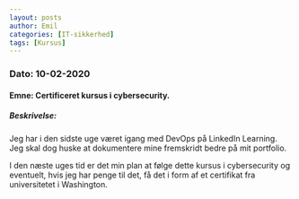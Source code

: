 ```yaml
---
layout: posts
author: Emil
categories: [IT-sikkerhed]
tags: [Kursus]
---
```

<h3>Dato: 10-02-2020</h3>

<h4>Emne: Certificeret kursus i cybersecurity.</h4>

<h5>Beskrivelse:</h5>

<p>
Jeg har i den sidste uge været igang med DevOps på LinkedIn Learning. 
Jeg skal dog huske at dokumentere mine fremskridt bedre på mit portfolio.

I den næste uges tid er det min plan at følge dette kursus i cybersecurity og eventuelt, hvis jeg har penge til det, få det i form af et certifikat fra universitetet i Washington.
</p>
